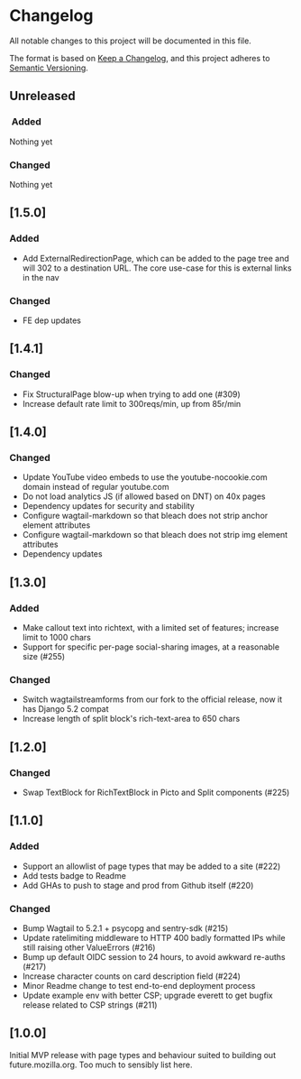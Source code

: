 # Changelog

All notable changes to this project will be documented in this file.

The format is based on [Keep a Changelog](https://keepachangelog.com/en/1.0.0/),
and this project adheres to [Semantic Versioning](https://semver.org/spec/v2.0.0.html).

## Unreleased

###  Added

Nothing yet

### Changed

Nothing yet

## [1.5.0]

### Added

* Add ExternalRedirectionPage, which can be added to the page tree and will 302 to a destination URL. The core use-case for this is external links in the nav

### Changed

* FE dep updates

## [1.4.1]

### Changed

* Fix StructuralPage blow-up when trying to add one (#309)
* Increase default rate limit to 300reqs/min, up from 85r/min

## [1.4.0]

### Changed

* Update YouTube video embeds to use the youtube-nocookie.com domain instead of regular youtube.com
* Do not load analytics JS (if allowed based on DNT) on 40x pages
* Dependency updates for security and stability
* Configure wagtail-markdown so that bleach does not strip anchor element attributes
* Configure wagtail-markdown so that bleach does not strip img element attributes
* Dependency updates

## [1.3.0]

### Added

* Make callout text into richtext, with a limited set of features; increase limit to 1000 chars
* Support for specific per-page social-sharing images, at a reasonable size (#255)

### Changed

* Switch wagtailstreamforms from our fork to the official release, now it has Django 5.2 compat
* Increase length of split block's rich-text-area to 650 chars

## [1.2.0]

### Changed

* Swap TextBlock for RichTextBlock in Picto and Split components (#225)

## [1.1.0]

### Added

* Support an allowlist of page types that may be added to a site (#222)
* Add tests badge to Readme
* Add GHAs to push to stage and prod from Github itself (#220)

### Changed

* Bump Wagtail to 5.2.1 + psycopg and sentry-sdk (#215)
* Update ratelimiting middleware to HTTP 400 badly formatted IPs while still raising other ValueErrors (#216)
* Bump up default OIDC session to 24 hours, to avoid awkward re-auths (#217)
* Increase character counts on card description field (#224)
* Minor Readme change to test end-to-end deployment process
* Update example env with better CSP; upgrade everett to get bugfix release related to CSP strings (#211)

## [1.0.0]

Initial MVP release with page types and behaviour suited to building out future.mozilla.org. Too much to sensibly list here.
